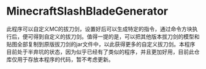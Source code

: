 # MinecraftSlashBladeGenerator

此程序可以自定义MC的拔刀剑，设置好后可以生成特定的指令，通过命令方块执行后，便可得到自定义的拔刀剑。值得一提的是，可以把其他版本拔刀剑的模型和贴图全部复制到原版拔刀剑的jar文件中，以此获得更多的自定义拔刀剑。本程序目前处于半弃坑的状态，因为似乎已经有了类似的程序，并且更加好用，目前此仓库仅用于存放本程序的代码，暂不考虑更新。
